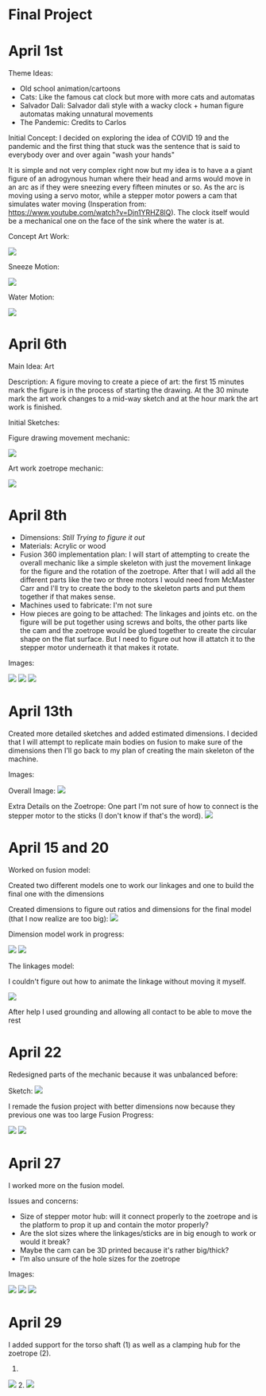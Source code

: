 # Final Project

# April 1st 
Theme Ideas:
- Old school animation/cartoons
- Cats: Like the famous cat clock but more with more cats and automatas
- Salvador Dali: Salvador dali style with a wacky clock + human figure automatas making unnatural movements
- The Pandemic: Credits to Carlos

Initial Concept: I decided on exploring the idea of COVID 19 and the pandemic and the first thing that stuck was the sentence that is said to everybody over and over again "wash your hands"

It is simple and not very complex right now but my idea is to have a a giant figure of an adrogynous human where their head and arms would move in an arc as if they were sneezing every fifteen minutes or so. As the arc is moving using a servo motor, while a stepper motor powers a cam that simulates water moving (Insperation from: https://www.youtube.com/watch?v=Djn1YRHZ8lQ). The clock itself would be a mechanical one on the face of the sink where the water is at.

Concept Art Work:

![](Concept.jpg)

Sneeze Motion:

![](FigureMotion.jpg)

Water Motion:

![](WaterMotion.jpg)

# April 6th

Main Idea: Art

Description: A figure moving to create a piece of art: the first 15 minutes mark the figure is in the process of starting the drawing. At the 30 minute mark the art work changes to a mid-way sketch and at the hour mark the art work is finished.

Initial Sketches:

Figure drawing movement mechanic:

![](initialMovement.png)

Art work zoetrope mechanic:

![](artworkMechanic.png)

# April 8th
  
  * Dimensions: *Still Trying to figure it out*
  * Materials: Acrylic or wood 
  * Fusion 360 implementation plan: 
    I will start of attempting to create the overall mechanic like a simple skeleton with just the movement linkage for the figure and the rotation of the zoetrope. After that I will add all the different parts like the two or three motors I would need from McMaster Carr and I'll try to create the body to the skeleton parts and put them together if that makes sense.
  * Machines used to fabricate: I'm not sure
  * How pieces are going to be attached: The linkages and joints etc. on the figure will be put together using screws and bolts, the other parts like the cam and the zoetrope would be glued together to create the circular shape on the flat surface. But I need to figure out how ill attatch it to the stepper motor underneath it that makes it rotate. 
  
  Images:
  
  ![](motionTrial.png)
  ![](motionTrial2.png)
  ![](motionTrialFull.png)

# April 13th

Created more detailed sketches and added estimated dimensions. I decided that I will attempt to replicate main bodies on fusion to make sure of the dimensions then I'll go back to my plan of creating the main skeleton of the machine.

Images:

Overall Image:
![](overallMachine.png)

Extra Details on the Zoetrope: One part I'm not sure of how to connect is the stepper motor to the sticks (I don't know if that's the word).
![](zoetropeDetails.png)

# April 15 and 20

Worked on fusion model:

Created two different models one to work our linkages and one to build the final one with the dimensions

Created dimensions to figure out ratios and dimensions for the final model (that I now realize are too big):
![](dimensionsSS.png)

Dimension model work in progress:

![](modelWIP1.png)
![](modelWIP2.png)

The linkages model:

I couldn't figure out how to animate the linkage without moving it myself.

![](linkageAttempt1.png)

After help I used grounding and allowing all contact to be able to move the rest

# April 22

Redesigned parts of the mechanic because it was unbalanced before:

Sketch:
![](redesignSketch.png)

I remade the fusion project with better dimensions now because they previous one was too large
Fusion Progress:

![](newDimensions.png)
![](newFusion1.png)

# April 27

I worked more on the fusion model.

Issues and concerns: 

- Size of stepper motor hub: will it connect properly to the zoetrope and is the platform to prop it up and contain the motor properly?
- Are the slot sizes where the linkages/sticks are in big enough to work or would it break?
- Maybe the cam can be 3D printed because it's rather big/thick?
- I’m also unsure of the hole sizes for the zoetrope

Images:

![](updateapril27.png)
![](topangle.png)
![](slotcloseup.png)

# April 29

I added support for the torso shaft (1) as well as a clamping hub for the zoetrope (2).

1.
![](updateapril29_1.png)
2.
![](updateapril29_2.png)
